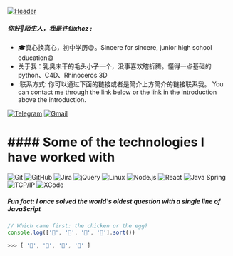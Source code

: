 [![Header](https://alist.akttoer.cn/d/xhcz763/931b689a2951a4dd1b532475ccc3faec.jpeg?sign=Z3hnbiNJ9GNnfVESyloHyPVqIPjxEzQEg-5YrnvE-40=:0)](http://www.coolapk.com/u/21190140)

##### 你好👋陌生人，我是许仙xhcz :

- 🎓真心换真心，初中学历😅。Sincere for sincere, junior high school education😅
- 关于我：乳臭未干的毛头小子一个，没事喜欢瞎折腾。懂得一点基础的python、C4D、Rhinoceros 3D 
- :联系方式: 你可以通过下面的链接或者是简介上方简介的链接联系我。 You can contact me through the link below or the link in the introduction above the introduction.

[![Telegram](https://img.shields.io/badge/-TELEGRAM-2CA5E0?style=for-the-badge&logo=telegram&logoColor=white)](https://t.me/xhcz763)
[![Gmail](https://img.shields.io/badge/-GMAIL-D14836?style=for-the-badge&logo=gmail&logoColor=white)](mailto:xhcz763@mail.com)


#   #### Some of the technologies I have worked with

![Git](https://img.shields.io/badge/-Git-222222?style=flat&logo=git&logoColor=F05032)
![GitHub](https://img.shields.io/badge/-GitHub-222222?style=flat&logo=github&logoColor=181717)
![Jira](https://img.shields.io/badge/-Jira-222222?style=flat&logo=jira-software&logoColor=white&logoColor=0052CC)
![jQuery](https://img.shields.io/badge/-jQuery-222222?style=flat&logo=jQuery&logoColor=0769AD)
![Linux](https://img.shields.io/badge/-Linux-222222?style=flat&logo=linux&logoColor=FCC624)
![Node.js](https://img.shields.io/badge/-Node.js-222222?style=flat&logo=node.js&logoColor=339933)
![React](https://img.shields.io/badge/-React-222222?style=flat&logo=React&logoColor=61DAFB)
![Java Spring](https://img.shields.io/badge/-Spring-222222?style=flat&logo=spring&logoColor=6DB33F)
![TCP/IP](https://img.shields.io/badge/-TCP/IP-222222?style=flat&logo=cisco&logoColor=white)
![XCode](https://img.shields.io/badge/-XCode-222222?style=flat&logo=XCode&logoColor=1575F9)

##### Fun fact: I once solved the world's oldest question with a single line of JavaScript
<!-- wi*quL3fcV -->

```javascript
// Which came first: the chicken or the egg?
console.log(['🥚', '🐣', '🐥', '🐔'].sort())

>>> [ '🐔', '🐣', '🐥', '🥚' ]
```
